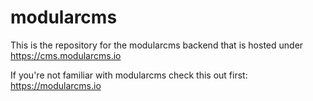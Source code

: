 # modularcms
This is the repository for the modularcms backend that is hosted under https://cms.modularcms.io

If you're not familiar with modularcms check this out first: https://modularcms.io
